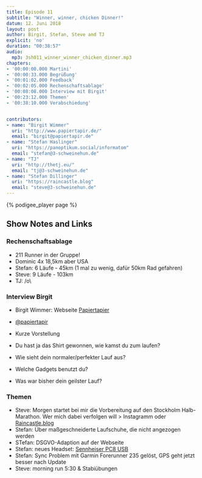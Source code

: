 ```yaml
---
title: Episode 11
subtitle: "Winner, winner, chicken Dinner!"
datum: 12. Juni 2018
layout: post
author: Birgit, Stefan, Steve and TJ
explicit: 'no'
duration: "00:38:57"
audio:
  mp3: 3sh011_winner_winner_chicken_dinner.mp3
chapters:
- '00:00:00.000 Martini'
- '00:00:33.000 Begrüßung'
- '00:01:02.000 Feedback'
- '00:02:05.000 Rechenschaftsablage'
- '00:08:08.000 Interview mit Birgit'
- '00:23:12.000 Themen'
- '00:38:10.000 Verabschiedung'


contributors:
- name: "Birgit Wimmer"
  uri: "http://www.papiertapir.de/"
  email: "birgit@papiertapir.de"
- name: "Stefan Haslinger"
  uri: "https://panoptikum.social/informatom"
  email: "stefan@3-schweinehun.de"
- name: "TJ"
  uri: "http://thetj.eu/"
  email: "tj@3-schweinehun.de"
- name: "Stefan Dillinger"
  uri: "https://raincastle.blog"
  email: "steve@3-schweinehun.de"
---
```


{% podigee_player page %}

## Show Notes and Links

### Rechenschaftsablage


* 211 Runner in der Gruppe!
* Dominic 4x 18,5km aber USA
* Stefan: 6 Läufe - 45km (1 mal zu wenig, dafür 50km Rad gefahren)
* Steve: 9 Läufe - 103km
* TJ: /o\


### Interview Birgit

* Birgit Wimmer: Webseite [Papiertapier](http://www.papiertapir.de/)
* [@papiertapir](https://twitter.com/PapierTapir)

* Kurze Vorstellung
* Du hast ja das Shirt gewonnen, wie kamst du zum laufen?
* Wie sieht dein normaler/perfekter Lauf aus?
* Welche Gadgets benutzt du?
* Was war bisher dein geilster Lauf?


### Themen

* Steve: Morgen startet bei mir die Vorbereitung auf den Stockholm Halb-Marathon. Wer mich dabei
  verfolgen will > Instagramm oder [Raincastle.blog](http://Raincastle.blog)
* Stefan: Über maßgeschneiderte Laufschuhe, die nicht angezogen werden
* STefan: DSGVO-Adaption auf der Webseite
* Stefan: neues Headset:
  [Sennheiser PC8 USB](https://www.amazon.de/Sennheiser-PC-USB-Headset-schwarz/dp/B005HWEZGG/)
* Stefan: Sync Problem mit Garmin Forerunner 235 gelöst, GPS geht jetzt besser nach Update
* Steve: morning run 5:30 & Stabiübungen
